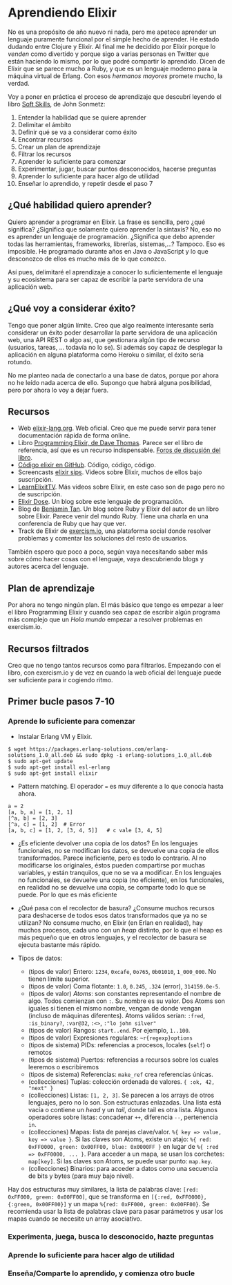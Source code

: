 # Aprendiendo Elixir

No es una propósito de año nuevo ni nada, pero me apetece aprender un lenguaje puramente funcional por el simple hecho de aprender. He estado dudando entre Clojure y Elixir. Al final me he decidido por Elixir porque lo *venden* como divertido y porque sigo a varias personas en Twitter que están haciendo lo mismo, por lo que podré compartir lo aprendido. Dicen de Elixir que se parece mucho a Ruby, y que es un lenguaje moderno para la máquina virtual de Erlang. Con esos *hermanos mayores* promete mucho, la verdad.

Voy a poner en práctica el proceso de aprendizaje que descubrí leyendo el libro [Soft Skills], de John Sonmetz:

1. Entender la habilidad que se quiere aprender
2. Delimitar el ámbito
3. Definir qué se va a considerar como éxito
4. Encontrar recursos
5. Crear un plan de aprendizaje
6. Filtrar los recursos
7. Aprender lo suficiente para comenzar
8. Experimentar, jugar, buscar puntos desconocidos, hacerse preguntas
9. Aprender lo suficiente para hacer algo de utilidad
10. Enseñar lo aprendido, y repetir desde el paso 7

## ¿Qué habilidad quiero aprender?

Quiero aprender a programar en Elixir. La frase es sencilla, pero ¿qué significa? ¿Significa que solamente quiero aprender la sintaxis? No, eso no es aprender un lenguaje de programación. ¿Significa que debo aprender todas las herramientas, frameworks, librerías, sistemas,...? Tampoco. Eso es imposible. He programado durante años en Java o JavaScript y lo que desconozco de ellos es mucho más de lo que conozco.

Así pues, delimitaré el aprendizaje a conocer lo suficientemente el lenguaje y su ecosistema para ser capaz de escribir la parte servidora de una aplicación web.

## ¿Qué voy a considerar éxito?

Tengo que poner algún límite. Creo que algo realmente interesante sería considerar un éxito poder desarrollar la parte servidora de una aplicación web, una API REST o algo así, que gestionara algún tipo de recurso (usuarios, tareas, ... todavía no lo se). Si además soy capaz de desplegar la aplicación en alguna plataforma como Heroku o similar, el éxito sería rotundo. 

No me planteo nada de conectarlo a una base de datos, porque por ahora no he leído nada acerca de ello. Supongo que habrá alguna posibilidad, pero por ahora lo voy a dejar fuera.

## Recursos

- Web [elixir-lang.org]. Web oficial. Creo que me puede servir para tener documentación rápida de forma online.
- Libro [Programming Elixir, de Dave Thomas]. Parece ser el libro de referencia, así que es un recurso indispensable. [Foros de discusión del libro].
- [Código elixir en GitHub]. Código, código, código. 
- Screencasts [elixir sips]. Videos sobre Elixir, muchos de ellos bajo suscripción.
- [LearnElixitTV]. Más videos sobre Elixir, en este caso son de pago pero no de suscripción.
- [Elixir Dose]. Un blog sobre este lenguaje de programación.
- Blog de [Benjamin Tan]. Un blog sobre Ruby y Elixir del autor de un libro sobre Elixir. Parece venir del mundo Ruby. Tiene una charla en una conferencia de Ruby que hay que ver.
- Track de Elixir de [exercism.io], una plataforma social donde resolver problemas y comentar las soluciones del resto de usuarios.

También espero que poco a poco, según vaya necesitando saber más sobre cómo hacer cosas con el lenguaje, vaya descubriendo blogs y autores acerca del lenguaje.

## Plan de aprendizaje

Por ahora no tengo ningún plan. El más básico que tengo es empezar a leer el libro Programming Elixir y cuando sea capaz de escribir algún programa más complejo que un *Hola mundo* empezar a resolver problemas en exercism.io.

## Recursos filtrados

Creo que no tengo tantos recursos como para filtrarlos. Empezando con el libro, con exercism.io y de vez en cuando la web oficial del lenguaje puede ser suficiente para ir cogiendo ritmo.

## Primer bucle pasos 7-10

### Aprende lo suficiente para comenzar

- Instalar Erlang VM y Elixir.

```
$ wget https://packages.erlang-solutions.com/erlang-solutions_1.0_all.deb && sudo dpkg -i erlang-solutions_1.0_all.deb
$ sudo apt-get update
$ sudo apt-get install esl-erlang
$ sudo apt-get install elixir
```

- Pattern matching. El operador `=` es muy diferente a lo que conocía hasta ahora.

```
a = 2
[a, b, a] = [1, 2, 1]
[^a, b] = [2, 3]
[^a, c] = [1, 2]  # Error
[a, b, c] = [1, 2, [3, 4, 5]]   # c vale [3, 4, 5]
```

- ¿Es eficiente devolver una copia de los datos? En los lenguajes funcionales, no se modifican los datos, se devuelve una copia de ellos transformados. Parece ineficiente, pero es todo lo contrario. Al no modificarse los originales, éstos pueden compartirse por muchas variables, y están tranquilos, que no se va a modificar. En los lenguajes no funcionales, se devuelve una copia (no eficiente), en los funcionales, en realidad no se devuelve una copia, se comparte todo lo que se puede. Por lo que es más eficiente
- ¿Qué pasa con el recolector de basura? ¿Consume muchos recursos para deshacerse de todos esos datos transformados que ya no se utilizan? No consume mucho, en Elixir (en Erlan en realidad), hay muchos procesos, cada uno con un *heap* distinto, por lo que el heap es más pequeño que en otros lenguajes, y el recolector de basura se ejecuta bastante más rápido.
- Tipos de datos:

  - (tipos de valor) Entero: `1234`, `0xcafe`, `0o765`, `0b01010`, `1_000_000`. No tienen límite superior.
  - (tipos de valor) Coma flotante: `1.0`, `0.245`, `.324` (error), `314159.0e-5`.
  - (tipos de valor) *Atoms*: son constantes representando el nombre de algo. Todos comienzan con `:`. Su nombre es su valor. Dos Atoms son iguales si tienen el mismo nombre, vengan de donde vengan (incluso de máquinas diferentes). Atoms válidos serían: `:fred`, `:is_binary?`, `:var@32`, `:<>`, `:"lo john silver"`
  - (tipos de valor) Rangos: `start..end`. Por ejemplo, `1..100`.
  - (tipos de valor) Expresiones regulares: `~r{regexp}options`
  - (tipos de sistema) PIDs: referencias a procesos, locales (`self`) o remotos
  - (tipos de sistema) Puertos: referencias a recursos sobre los cuales leeremos o escribiremos
  - (tipos de sistema) Referencias: `make_ref` crea referencias únicas.
  - (collecciones) Tuplas: colección ordenada de valores. `{ :ok, 42, "next" }`
  - (collecciones) Listas: `[1, 2, 3]`. Se parecen a los arrays de otros lenguajes, pero no lo son. Son estructuras enlazadas. Una lista está vacía o contiene un *head* y un *tail*, donde tail es otra lista. Algunos operadores sobre listas: concadenar `++`, diferencia `--`, pertenencia `in`.
  - (collecciones) Mapas: lista de parejas clave/valor. `%{ key => value, key => value }`. Si las claves son Atoms, existe un atajo: `%{ red: 0xFF0000, green: 0x00FF00, blue: 0x0000FF }` en lugar de `%{ :red => 0xFF0000, ... }`. Para acceder a un mapa, se usan los corchetes: `map[key]`. Si las claves son Atoms, se puede usar punto: `map.key`.
  - (collecciones) Binarios: para acceder a datos como una secuencia de bits y bytes (para muy bajo nivel).

Hay dos estructuras muy similares, la lista de palabras clave: `[red: 0xFF000, green: 0x00FF00]`, que se transforma en `[{:red, 0xFF0000}, {:green, 0x00FF00}]` y un mapa `%{red: 0xFF000, green: 0x00FF00}`. Se recomienda usar la lista de palabras clave para pasar parámetros y usar los mapas cuando se necesite un array asociativo.

### Experimenta, juega, busca lo desconocido, hazte preguntas

### Aprende lo suficiente para hacer algo de utilidad

### Enseña/Comparte lo aprendido, y comienza otro bucle












[Soft Skills]: http://rchavarria.github.io/blog/2015/11/08/soft-skills/
[elixir-lang.org]: http://elixir-lang.org/
[Programming Elixir, de Dave Thomas]: https://pragprog.com/book/elixir/programming-elixir
[Foros de discusión del libro]: https://forums.pragprog.com/forums/322
[Código elixir en GitHub]: https://github.com/elixir-lang/elixir
[elixir sips]: http://elixirsips.com/
[LearnElixitTV]: https://www.learnelixir.tv/episodes
[Elixir Dose]: http://elixirdose.com/
[Benjamin Tan]: http://benjamintan.io/blog/
[exercism.io]: http://exercism.io/languages/elixir

